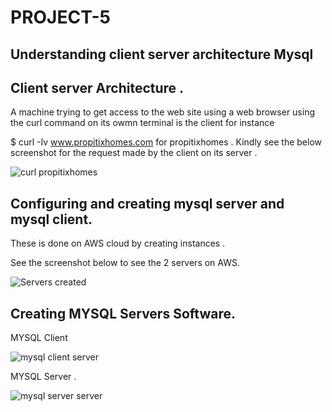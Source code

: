 # PROJECT-5

## Understanding client server architecture Mysql

## Client server Architecture .

A machine  trying to get access to the web  site using a web browser  using the curl command on its owmn terminal is the client  for instance 

$ curl -Iv www.propitixhomes.com for propitixhomes . Kindly see the below screenshot for the request made by the client on its server .

![curl propitixhomes](https://github.com/NANA-2016/PROJECT-5/assets/141503408/1bed9da5-4546-449e-a633-bfddf071ba87)

## Configuring and creating  mysql server and mysql client.

  These is done on AWS cloud by creating instances . 

See the screenshot below to see the 2 servers on AWS.

![Servers created ](https://github.com/NANA-2016/PROJECT-5/assets/141503408/61d63c09-eb07-4484-a5f4-2d61aeb0d504)

## Creating MYSQL Servers Software.

 MYSQL Client

![mysql client server](https://github.com/NANA-2016/PROJECT-5/assets/141503408/3196e1b9-0f04-4575-b300-72fe503cc211)

MYSQL Server .

![mysql server server](https://github.com/NANA-2016/PROJECT-5/assets/141503408/be70e946-a52c-41aa-a951-94e3630031d8)




